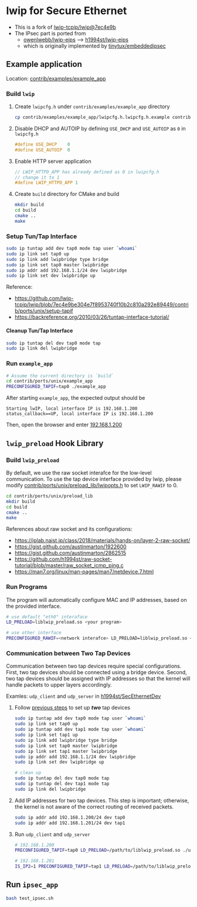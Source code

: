 # lwip for Secure Ethernet

- This is a fork of [lwip-tcpip/lwip@7ec4e9b](https://github.com/lwip-tcpip/lwip/tree/7ec4e9be304e7f8953740f10b2c810a292e89449)
- The IPsec part is ported from
    - [owenlwebb/lwip-eips](https://github.com/owenlwebb/lwip-eips) --> [h1994st/lwip-eips](https://github.com/h1994st/lwip-eips)
    - which is originally implemented by [tinytux/embeddedipsec](https://github.com/tinytux/embeddedipsec)

## Example application

Location: [contrib/examples/example_app](contrib/examples/example_app)

### Build `lwip`

1. Create `lwipcfg.h` under `contrib/examples/example_app` directory

    ```bash
    cp contrib/examples/example_app/lwipcfg.h.lwipcfg.h.example contrib/examples/example_app/lwipcfg.h
    ```

2. Disable DHCP and AUTOIP by defining `USE_DHCP` and `USE_AUTOIP` as `0` in `lwipcfg.h`

    ```c
    #define USE_DHCP    0
    #define USE_AUTOIP  0
    ```

3. Enable HTTP server application

    ```c
    // LWIP_HTTPD_APP has already defined as 0 in lwipcfg.h
    // change it to 1
    #define LWIP_HTTPD_APP 1
    ```

4. Create `build` directory for CMake and build

    ```bash
    mkdir build
    cd build
    cmake ..
    make
    ```

### Setup Tun/Tap Interface

```bash
sudo ip tuntap add dev tap0 mode tap user `whoami`
sudo ip link set tap0 up
sudo ip link add lwipbridge type bridge
sudo ip link set tap0 master lwipbridge
sudo ip addr add 192.168.1.1/24 dev lwipbridge
sudo ip link set dev lwipbridge up
```

Reference:

- <https://github.com/lwip-tcpip/lwip/blob/7ec4e9be304e7f8953740f10b2c810a292e89449/contrib/ports/unix/setup-tapif>
- <https://backreference.org/2010/03/26/tuntap-interface-tutorial/>

#### Cleanup Tun/Tap Interface

```bash
sudo ip tuntap del dev tap0 mode tap
sudo ip link del lwipbridge
```

### Run `example_app`

```bash
# Assume the current directory is `build`
cd contrib/ports/unix/example_app
PRECONFIGURED_TAPIF=tap0 ./example_app
```

After starting `example_app`, the expected output should be

```text
Starting lwIP, local interface IP is 192.168.1.200
status_callback==UP, local interface IP is 192.168.1.200
```

Then, open the browser and enter [192.168.1.200](http://192.168.1.200)

## `lwip_preload` Hook Library

### Build `lwip_preload`

By default, we use the raw socket interafce for the low-level communication. To use the tap device interface provided by lwip, please modify [contrib/ports/unix/preload_lib/lwipopts.h](contrib/ports/unix/preload_lib/lwipopts.h) to set `LWIP_RAWIF` to 0.

```bash
cd contrib/ports/unix/preload_lib
mkdir build
cd build
cmake ..
make
```

References about raw socket and its configurations:

- <https://iplab.naist.jp/class/2018/materials/hands-on/layer-2-raw-socket/>
- <https://gist.github.com/austinmarton/1922600>
- <https://gist.github.com/austinmarton/2862515>
- <https://github.com/h1994st/raw-socket-tutorial/blob/master/raw_socket_icmp_ping.c>
- <https://man7.org/linux/man-pages/man7/netdevice.7.html>

### Run Programs

The program will automatically configure MAC and IP addresses, based on the provided interface.

```bash
# use default "eth0" interaface
LD_PRELOAD=liblwip_preload.so <your program>

# use other interface
PRECONFIGURED_RAWIF=<network interafce> LD_PRELOAD=liblwip_preload.so <your program>
```

### Communication between Two Tap Devices

Communication between two tap devices require special configurations. First, two tap devices should be connected using a bridge device. Second, two tap devices should be assigned with IP addresses so that the kernel will handle packets to upper layers accordingly.

Examles: `udp_client` and `udp_server` in [h1994st/SecEthernetDev](https://github.com/h1994st/SecEthernetDev/tree/master/can_udp)

1. Follow [previous steps](#setup-tuntap-interface) to set up ***two*** tap devices

    ```bash
    sudo ip tuntap add dev tap0 mode tap user `whoami`
    sudo ip link set tap0 up
    sudo ip tuntap add dev tap1 mode tap user `whoami`
    sudo ip link set tap1 up
    sudo ip link add lwipbridge type bridge
    sudo ip link set tap0 master lwipbridge
    sudo ip link set tap1 master lwipbridge
    sudo ip addr add 192.168.1.1/24 dev lwipbridge
    sudo ip link set dev lwipbridge up

    # clean up
    sudo ip tuntap del dev tap0 mode tap
    sudo ip tuntap del dev tap1 mode tap
    sudo ip link del lwipbridge
    ```

2. Add IP addresses for two tap devices. This step is important; otherwise, the kernel is not aware of the correct routing of received packets.

    ```bash
    sudo ip addr add 192.168.1.200/24 dev tap0
    sudo ip addr add 192.168.1.201/24 dev tap1
    ```

3. Run `udp_client` and `udp_server`

    ```bash
    # 192.168.1.200
    PRECONFIGURED_TAPIF=tap0 LD_PRELOAD=/path/to/liblwip_preload.so ./udp_server

    # 192.168.1.201
    IS_IP2=1 PRECONFIGURED_TAPIF=tap1 LD_PRELOAD=/path/to/liblwip_preload.so ./udp_client -b /path/to/can_frames.pcap
    ```

## Run `ipsec_app`

```bash
bash test_ipsec.sh
```
